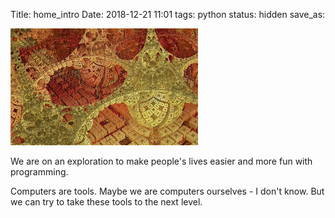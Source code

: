 Title: home_intro
Date: 2018-12-21 11:01
tags: python
status: hidden
save_as:


<img src="../images/fract1.jpg" alt="fractal1" width="300"/>

We are on an exploration to make people's lives easier and more
fun with programming.

Computers are tools. Maybe we are computers ourselves - I don't know.
But we can try to take these tools to the next level.
